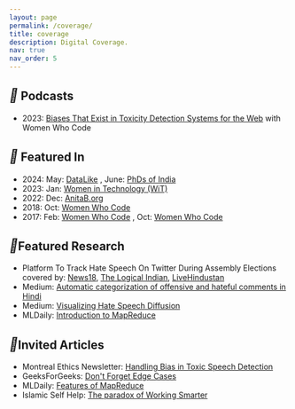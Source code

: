 ```yaml
---
layout: page
permalink: /coverage/
title: coverage
description: Digital Coverage.
nav: true
nav_order: 5
---
```


## <i style='font-size:24px' class='fas' style='color: green'>&#xf3c9;</i> Podcasts
* 2023: [Biases That Exist in Toxicity Detection Systems for the Web](https://www.womenwhocode.com/blog/career-nav-41-biases-that-exist-in-toxicity-detection-systems-for-the-web) with Women Who Code

## <i style='font-size:24px' class='fas' style='color: green'>&#xf10d;</i> Featured In
* 2024: May: [DataLike](https://datalike.substack.com/p/datalike-09-sarah-masud) , June: [PhDs of India](https://phdsofindia.medium.com/patience-over-passion-da9cd1017843)
* 2023: Jan: [Women in Technology (WiT)](https://mywit.org/wit-her-story-sarah-masud/)
* 2022: Dec: [AnitaB.org](https://t.e2ma.net/message/uffqwg/ef4wsk)
* 2018: Oct: [Women Who Code](https://mailchi.mp/3b807ec40c0a/d8icgiexg0-869769?e=3df279c09c)
* 2017: Feb: [Women Who Code](https://us7.campaign-archive.com/?u=e75be710ba1a2eb0df9d82ca4&id=e32924067b&e=3df279c09c) , Oct: [Women Who Code](https://mailchi.mp/womenwhocode/code-review-april-19th?e=3df279c09c)

## <i style='font-size:24px' class='fas' style='color: green'>&#xf02e;</i>Featured Research
* Platform To Track Hate Speech On Twitter During Assembly Elections covered by: [News18](https://www.news18.com/news/education-career/iiit-delhi-students-create-platform-to-track-hate-speech-during-elections-say-most-hateful-tweets-from-up-4803488.html), [The Logical Indian](https://thelogicalindian.com/trending/delhi-students-track-hate-speech-twitter-assembly-elections-34130), [LiveHindustan](https://www.livehindustan.com/ncr/story-iiit-delhi-robinhood-software-will-stop-hate-speech-on-social-media-know-how-it-works-and-what-is-its-accuracy-percentage-6525665.html)
* Medium: [Automatic categorization of offensive and hateful comments in Hindi](https://medium.com/automatic-categorization-of-offensive-and-hateful/automatic-categorization-of-offensive-and-hateful-comments-in-hindi-eafaafa9dcf4)
* Medium: [Visualizing Hate Speech Diffusion](https://medium.com/@chhavi19117/visualizing-hate-speech-diffusion-547c241f222e)
* MLDaily: [Introduction to MapReduce](https://mldaily.github.io/ml-algorithms/2015/10/23/mapreduce.html)


## <i style='font-size:24px' class='fas' style='color: green'>&#xf02e;</i>Invited Articles
* Montreal Ethics Newsletter: [Handling Bias in Toxic Speech Detection](https://montrealethics.ai/handling-bias-in-toxic-speech-detection-a-survey/)
* GeeksForGeeks: [Don't Forget Edge Cases](https://www.geeksforgeeks.org/dont-forget-edge-cases/)
* MLDaily: [Features of MapReduce](https://mldaily.github.io/ml-algorithms/2015/11/03/mapreduce-features.html)
* Islamic Self Help: [The paradox of Working Smarter](https://www.islamicselfhelp.com/2016/08/12/paradox-working-smarter/)
